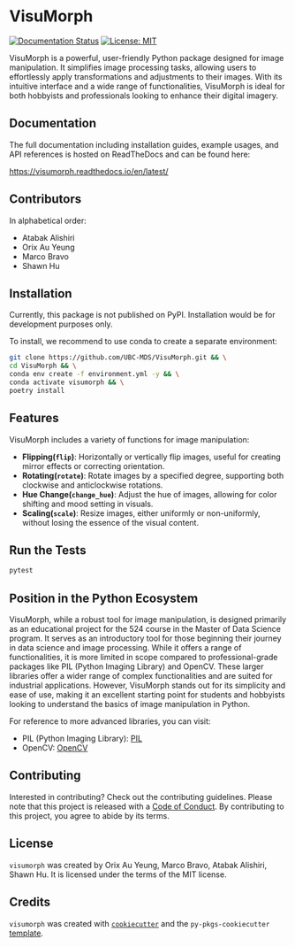 # VisuMorph

[![Documentation Status](https://readthedocs.org/projects/visumorph/badge/?version=latest)](https://visumorph.readthedocs.io/en/latest/?badge=latest)
[![License: MIT](https://img.shields.io/badge/License-MIT-yellow.svg)](https://opensource.org/licenses/MIT)

VisuMorph is a powerful, user-friendly Python package designed for image manipulation. It simplifies image processing tasks, allowing users to effortlessly apply transformations and adjustments to their images. With its intuitive interface and a wide range of functionalities, VisuMorph is ideal for both hobbyists and professionals looking to enhance their digital imagery.

## Documentation

The full documentation including installation guides, example usages, and 
API references is hosted on ReadTheDocs and can be found here: 

https://visumorph.readthedocs.io/en/latest/


## Contributors
In alphabetical order:

- Atabak Alishiri
- Orix Au Yeung
- Marco Bravo
- Shawn Hu

## Installation

Currently, this package is not published on PyPI. Installation would be for 
development purposes only.

To install, we recommend to use conda to create a separate environment:

```bash
git clone https://github.com/UBC-MDS/VisuMorph.git && \
cd VisuMorph && \
conda env create -f environment.yml -y && \
conda activate visumorph && \
poetry install
```

## Features

VisuMorph includes a variety of functions for image manipulation:

- **Flipping(`flip`)**: Horizontally or vertically flip images, useful for creating mirror effects or correcting orientation.
- **Rotating(`rotate`)**: Rotate images by a specified degree, supporting both clockwise and anticlockwise rotations.
- **Hue Change(`change_hue`)**: Adjust the hue of images, allowing for color shifting and mood setting in visuals.
- **Scaling(`scale`)**: Resize images, either uniformly or non-uniformly, without losing the essence of the visual content.

## Run the Tests

```bash
pytest
```

## Position in the Python Ecosystem

VisuMorph, while a robust tool for image manipulation, is designed primarily as an educational project for the 524 course in the Master of Data Science program. It serves as an introductory tool for those beginning their journey in data science and image processing. While it offers a range of functionalities, it is more limited in scope compared to professional-grade packages like PIL (Python Imaging Library) and OpenCV. These larger libraries offer a wider range of complex functionalities and are suited for industrial applications. However, VisuMorph stands out for its simplicity and ease of use, making it an excellent starting point for students and hobbyists looking to understand the basics of image manipulation in Python.

For reference to more advanced libraries, you can visit:
- PIL (Python Imaging Library): [PIL](https://python-pillow.org/)
- OpenCV: [OpenCV](https://opencv.org/)

## Contributing

Interested in contributing? Check out the contributing guidelines. Please note that this project is released with a [Code of Conduct](./CONDUCT.md). 
By contributing to this project, you agree to abide by its terms.

## License

`visumorph` was created by Orix Au Yeung, Marco Bravo, Atabak Alishiri, Shawn Hu. It is licensed under the terms of the MIT license.

## Credits

`visumorph` was created with [`cookiecutter`](https://cookiecutter.readthedocs.io/en/latest/) and the `py-pkgs-cookiecutter` [template](https://github.com/py-pkgs/py-pkgs-cookiecutter).
